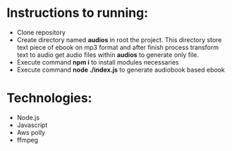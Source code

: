 Instructions to running:
========================

- Clone repository
- Create directory named **audios** in root the project. This directory store text piece of ebook on mp3 format and after finish process transform text to audio get audio files within **audios** to generate only file.
- Execute command **npm i** to install modules necessaries
- Execute command **node ./index.js** to generate audiobook based ebook



Technologies:
==============

- Node.js
- Javascript
- Aws polly
- ffmpeg